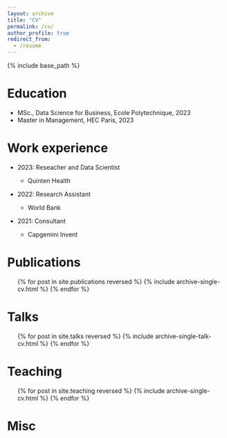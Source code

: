 ```yaml
---
layout: archive
title: "CV"
permalink: /cv/
author_profile: true
redirect_from:
  - /resume
---
```


{% include base_path %}

Education
======
* MSc., Data Science for Business, Ecole Polytechnique, 2023
* Master in Management, HEC Paris, 2023

Work experience
======
* 2023: Reseacher and Data Scientist
  * Quinten Health

* 2022: Research Assistant
  * World Bank

* 2021: Consultant
  * Capgemini Invent

Publications
======
  <ul>{% for post in site.publications reversed %}
    {% include archive-single-cv.html %}
  {% endfor %}</ul>
  
Talks
======
  <ul>{% for post in site.talks reversed %}
    {% include archive-single-talk-cv.html  %}
  {% endfor %}</ul>
  
Teaching
======
  <ul>{% for post in site.teaching reversed %}
    {% include archive-single-cv.html %}
  {% endfor %}</ul>

Misc
======
<!-- * Music lover -->